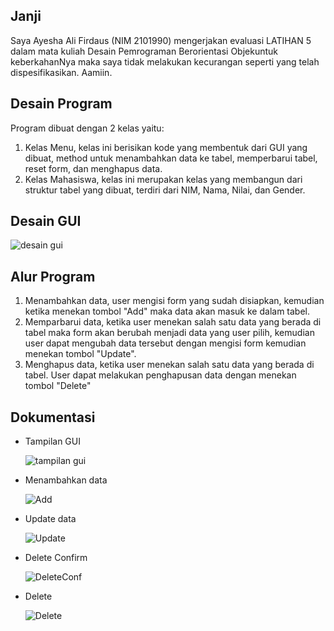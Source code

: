 ## Janji

Saya Ayesha Ali Firdaus (NIM 2101990) mengerjakan evaluasi LATIHAN 5 dalam mata kuliah Desain Pemrograman Berorientasi Objekuntuk keberkahanNya maka saya tidak melakukan kecurangan seperti yang telah dispesifikasikan. Aamiin.

## Desain Program

Program dibuat dengan 2 kelas yaitu:

1. Kelas Menu, kelas ini berisikan kode yang membentuk dari GUI yang dibuat, method untuk menambahkan data ke tabel, memperbarui tabel, reset form, dan menghapus data.
2. Kelas Mahasiswa, kelas ini merupakan kelas yang membangun dari struktur tabel yang dibuat, terdiri dari NIM, Nama, Nilai, dan Gender.

## Desain GUI

![desain gui](/Screenshot/desain.png)

## Alur Program

1. Menambahkan data, user mengisi form yang sudah disiapkan, kemudian ketika menekan tombol "Add" maka data akan masuk ke dalam tabel.
2. Memparbarui data, ketika user menekan salah satu data yang berada di tabel maka form akan berubah menjadi data yang user pilih, kemudian user dapat mengubah data tersebut dengan mengisi form kemudian menekan tombol "Update".
3. Menghapus data, ketika user menekan salah satu data yang berada di tabel. User dapat melakukan penghapusan data dengan menekan tombol "Delete"

## Dokumentasi

- Tampilan GUI

  ![tampilan gui](/Screenshot/desainGUI.png)
- Menambahkan data

  ![Add](/Screenshot/Add.png)
- Update data

  ![Update](/Screenshot/Update.png)
- Delete Confirm

  ![DeleteConf](/Screenshot/DeleteConfirm.png)
- Delete

  ![Delete](/Screenshot/Delete.png)

